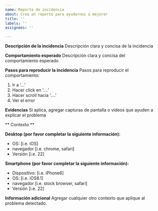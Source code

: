 ```yaml
---
name: Reporte de incidencia
about: Crea un reporte para ayudarnos a mejorar
title: ''
labels: ''
assignees: ''

---
```


**Descripción de la incidencia**
Descripción clara y concisa de la incidencia

**Comportamiento esperado**
Descripción clara y concisa del comportamiento esperado

**Pasos para reproducir la incidencia**
Pasos para reproducir el comportamiento:
1. Ir a '...'
2. Hacer click en '....'
3. Hacer scroll hacia '....'
4. Ver el error

**Evidencias**
Si aplica, agregar capturas de pantalla o videos que ayuden a explicar el problema

** Contexto **

**Desktop (por favor completar la siguiente información):**
 - OS: [i.e. iOS]
 - navegador [i.e. chrome, safari]
 - Versión [i.e. 22]

**Smartphone (por favor completar la siguiente información):**
 - Dispositivo: [i.e. iPhone6]
 - OS: [i.e. iOS8.1]
 - navegador [i.e. stock browser, safari]
 - Versión [i.e. 22]

**Información adicional**
Agregar cualquier otro contexto que aplique al problema detectado.
